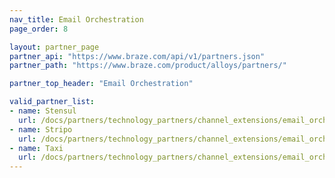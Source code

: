 ```yaml
---
nav_title: Email Orchestration
page_order: 8

layout: partner_page
partner_api: "https://www.braze.com/api/v1/partners.json"
partner_path: "https://www.braze.com/product/alloys/partners/"

partner_top_header: "Email Orchestration"

valid_partner_list: 
- name: Stensul
  url: /docs/partners/technology_partners/channel_extensions/email_orchestration/stensul/
- name: Stripo
  url: /docs/partners/technology_partners/channel_extensions/email_orchestration/stripo/
- name: Taxi
  url: /docs/partners/technology_partners/channel_extensions/email_orchestration/taxi_for_email/
---
```

